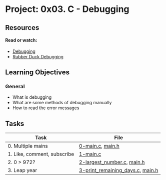 # Project: 0x03. C - Debugging

## Resources

#### Read or watch:

* [Debugging](https://intranet.alxswe.com/rltoken/faGcpiJiejHH6GhqpmbhUw)
* [Rubber Duck Debugging](https://intranet.alxswe.com/rltoken/RaecqJBNkmZ92vLMpNDuGg)
## Learning Objectives

### General

* What is debugging
* What are some methods of debugging manually
* How to read the error messages
## Tasks

| Task | File |
| ---- | ---- |
| 0. Multiple mains | [0-main.c](./0-main.c), [main.h](./main.h) |
| 1. Like, comment, subscribe | [1-main.c](./1-main.c) |
| 2. 0 > 972? | [2-largest_number.c](./2-largest_number.c), [main.h](./main.h) |
| 3. Leap year | [3-print_remaining_days.c](./3-print_remaining_days.c), [main.h](./main.h) |
